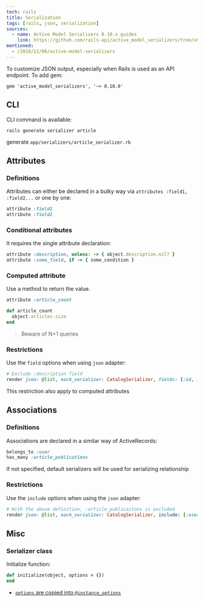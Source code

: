 ```yaml
---
tech: rails
title: Serialization
tags: [rails, json, serialization]
sources:
  - name: Active Model Serializers 0.10.x guides
    link: https://github.com/rails-api/active_model_serializers/tree/v0.10.6/docs
mentioned:
  - /2018/12/06/active-model-serializers
---
```


To customize JSON output, especially when Rails is used as an API endpoint. To 
add gem:

```
gem 'active_model_serializers', '~> 0.10.0'
```

## CLI
CLI command is available:
```
rails generate serializer article
```
generate `app/serializers/article_serializer.rb`

## Attributes

### Definitions

Attributes can either be declared in a bulky way via `attributes :field1, :field2...` or
one by one:
```ruby
attribute :field1
attribute :field2
```

### Conditional attributes
It requires the single attribute declaration:
```ruby
attribute :description, unless: -> { object.description.nil? }
attribute :some_field, if -> { some_condition }
```

### Computed attribute
Use a method to return the value. 

```ruby
attribute :article_count

def article_count
  object.articles.size
end
```

> Beware of N+1 queries

### Restrictions
Use the `field` options when using `json` adapter:
```ruby
# Exclude :description field
render json: @list, each_serializer: CatalogSerializer, fields: [:id, :code, :name]
```
This restriction also apply to computed attributes

## Associations

### Definitions
Associations are declared in a similar way of ActiveRecords:
```ruby
belongs_to :user
has_many :article_publications
```
If not specified, default serializers will be used for serializing relationship

### Restrictions
Use the `include` options when using the `json` adapter:
```ruby
# With the above definition, :article_publicaitons is excluded
render json: @list, each_serializer: CatalogSerializer, include: [:user]
```

## Misc

### Serializer class

Initialize function:
```ruby
def initialize(object, options = {})
end
```
- [`options` are copied into `@instance_options`](https://stackoverflow.com/a/37956952/4906586)